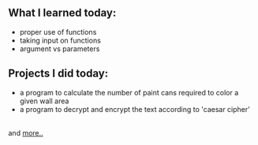 ## What I learned today:  
- proper use of functions  
- taking input on functions  
- argument vs parameters  

## Projects I did today:  
- a program to calculate the number of paint cans required to color a given wall area  
- a program to decrypt and encrypt the text according to 'caesar cipher'  

&nbsp;  
and [more..](../Day7/)  